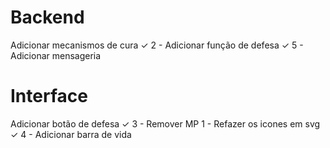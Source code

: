 # Backend
Adicionar mecanismos de cura ✓
2 - Adicionar função de defesa ✓
5 - Adicionar mensageria


# Interface
Adicionar botão de defesa ✓
3 - Remover MP
1 - Refazer os icones em svg ✓
4 - Adicionar barra de vida